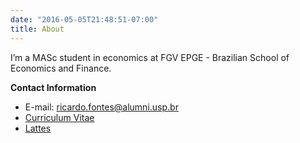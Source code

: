 ```yaml
---
date: "2016-05-05T21:48:51-07:00"
title: About
---
```


I’m a MASc student in economics at FGV EPGE - Brazilian School of Economics and Finance.

**Contact Information**

- E-mail: ricardo.fontes@alumni.usp.br
- [Curriculum Vitae](/resume/)
- [Lattes](http://lattes.cnpq.br/7318145447711838)

